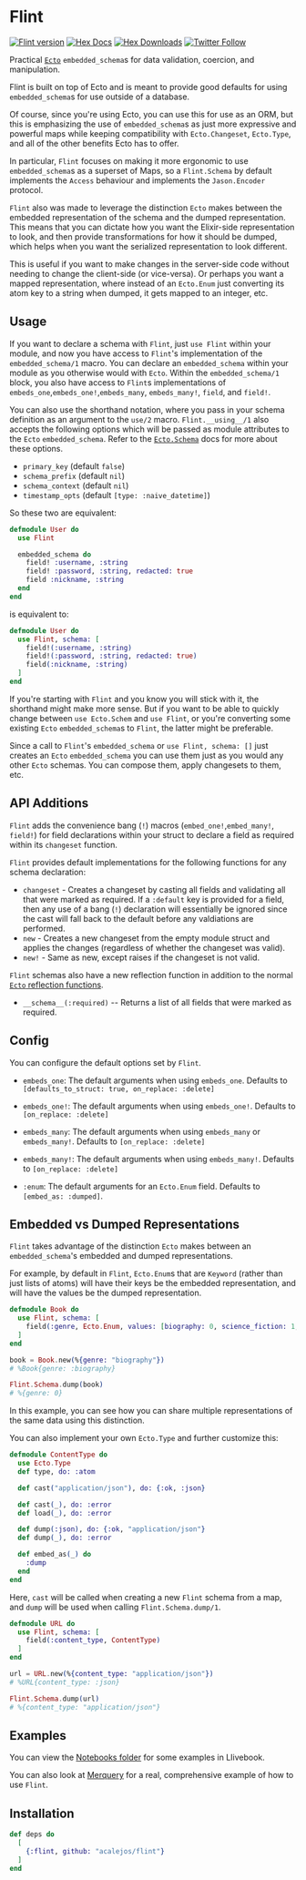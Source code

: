 # Flint

[![Flint version](https://img.shields.io/hexpm/v/flint.svg)](https://hex.pm/packages/flint)
[![Hex Docs](https://img.shields.io/badge/hex-docs-lightgreen.svg)](https://hexdocs.pm/flint/)
[![Hex Downloads](https://img.shields.io/hexpm/dt/flint)](https://hex.pm/packages/flint)
[![Twitter Follow](https://img.shields.io/twitter/follow/ac_alejos?style=social)](https://twitter.com/ac_alejos)
<!-- BEGIN MODULEDOC -->

Practical [`Ecto`](https://github.com/elixir-ecto/ecto) `embedded_schema`s for data validation, coercion, and manipulation.

Flint is built on top of Ecto and is meant to provide good defaults for using `embedded_schema`s for use outside of a database.

Of course, since you're using Ecto, you can use this for use as an ORM, but this is emphasizing the use of `embedded_schema`s as just more expressive and powerful maps while keeping compatibility with `Ecto.Changeset`, `Ecto.Type`, and all of the other benefits Ecto has to offer.

In particular, `Flint` focuses on making it more ergonomic to use `embedded_schema`s as a superset of Maps, so a `Flint.Schema` by default implements the `Access` behaviour and implements the `Jason.Encoder` protocol.

`Flint` also was made to leverage the distinction `Ecto` makes between the embedded representation of the schema and the dumped representation. This means that you can dictate how you want the Elixir-side representation to look, and then provide transformations
for how it should be dumped, which helps when you want the serialized representation to look different.

This is useful if you want to make changes in the server-side code without needing to change the client-side (or vice-versa). Or perhaps you want a mapped representation, where instead of an `Ecto.Enum` just converting its atom key to a string when dumped, it gets mapped to an integer, etc.

## Usage

If you want to declare a schema with `Flint`, just `use Flint` within your module, and now you have access to `Flint`'s implementation of the
`embedded_schema/1` macro.  You can declare an `embedded_schema` within your module as you otherwise would with `Ecto`. Within the `embedded_schema/1` block, you also have access to `Flint`s implementations of `embeds_one`,`embeds_one!`,`embeds_many`, `embeds_many!`, `field`, and `field!`.

You can also use the shorthand notation, where you pass in your schema definition as an argument to the `use/2` macro. `Flint.__using__/1` also
accepts the following options which will be passed as module attributes to the `Ecto` `embedded_schema`. Refer to the [`Ecto.Schema`](https://hexdocs.pm/ecto/Ecto.Schema.html#module-schema-attributes) docs for more about these options.

* `primary_key` (default `false`)
* `schema_prefix` (default `nil`)
* `schema_context` (default `nil`)
* `timestamp_opts` (default `[type: :naive_datetime]`)

So these two are equivalent:

```elixir
defmodule User do
  use Flint

  embedded_schema do
    field! :username, :string
    field! :password, :string, redacted: true
    field :nickname, :string
  end
end
```

is equivalent to:

```elixir
defmodule User do
  use Flint, schema: [
    field!(:username, :string)
    field!(:password, :string, redacted: true)
    field(:nickname, :string)
  ]
end
```

If you're starting with `Flint` and you know you will stick with it, the shorthand might make more sense. But if you want to be able to quickly
change between `use Ecto.Schem` and `use Flint`, or you're converting some existing `Ecto` `embedded_schema`s to `Flint`, the latter might be
preferable.

Since a call to `Flint`'s `embedded_schema` or `use Flint, schema: []`  just creates an `Ecto` `embedded_schema` you can use them just as you would any other `Ecto` schemas. You can compose them, apply changesets to them, etc.

## API Additions

`Flint` adds the convenience bang (`!`) macros (`embed_one!`,`embed_many!`, `field!`) for field declarations within your struct to declare a field as required within its `changeset` function.

`Flint` provides default implementations for the following functions for any schema declaration:

* `changeset` - Creates a changeset by casting all fields and validating all that were marked as required. If a `:default` key is provided for a field, then any use of a bang (`!`) declaration will essentially be ignored since the cast will fall back to the default before any valdiations are performed.
* `new` - Creates a new changeset from the empty module struct and applies the changes (regardless of whether the changeset was valid).
* `new!` - Same as new, except raises if the changeset is not valid.

`Flint` schemas also have a new reflection function in addition to the normal [`Ecto` reflection functions](https://hexdocs.pm/ecto/Ecto.Schema.html#module-reflection).

* `__schema__(:required)` -- Returns a list of all fields that were marked as required.

## Config

You can configure the default options set by `Flint`.

* `embeds_one`: The default arguments when using `embeds_one`. Defaults to `[defaults_to_struct: true, on_replace: :delete]`
* `embeds_one!`: The default arguments when using `embeds_one!`. Defaults to `[on_replace: :delete]`
* `embeds_many`: The default arguments when using `embeds_many` or `embeds_many!`. Defaults to `[on_replace: :delete]`
* `embeds_many!`: The default arguments when using `embeds_many!`. Defaults to `[on_replace: :delete]`

* `:enum`: The default arguments for an `Ecto.Enum` field. Defaults to `[embed_as: :dumped]`.

## Embedded vs Dumped Representations

`Flint` takes advantage of the distinction `Ecto` makes between an `embedded_schema`'s embedded and dumped representations.

For example, by default in `Flint`, `Ecto.Enum`s that are `Keyword` (rather than just lists of atoms) will have their keys
be the embedded representation, and will have the values be the dumped representation.

```elixir
defmodule Book do
  use Flint, schema: [
    field(:genre, Ecto.Enum, values: [biography: 0, science_fiction: 1, fantasy: 2, mystery: 3])
  ]
end

book = Book.new(%{genre: "biography"})
# %Book{genre: :biography}

Flint.Schema.dump(book)
# %{genre: 0}
```

In this example, you can see how you can share multiple representations of the same data using this distinction.

You can also implement your own `Ecto.Type` and further customize this:

```elixir
defmodule ContentType do
  use Ecto.Type
  def type, do: :atom

  def cast("application/json"), do: {:ok, :json}

  def cast(_), do: :error
  def load(_), do: :error

  def dump(:json), do: {:ok, "application/json"}
  def dump(_), do: :error

  def embed_as(_) do
    :dump
  end
end
```

Here, `cast` will be called when creating a new `Flint` schema from a map, and `dump` will be used
when calling `Flint.Schema.dump/1`.

```elixir
defmodule URL do
  use Flint, schema: [
    field(:content_type, ContentType)
  ]
end
```

```elixir
url = URL.new(%{content_type: "application/json"})
# %URL{content_type: :json}

Flint.Schema.dump(url)
# %{content_type: "application/json"}
```

## Examples

You can view the [Notebooks folder](https://github.com/acalejos/flint/tree/main/notebooks) for some examples in LIivebook.

You can also look at [Merquery](https://github.com/acalejos/merquery/tree/main/lib/merquery/schemas) for a real, comprehensive
example of how to use `Flint`.

## Installation

```elixir
def deps do
  [
    {:flint, github: "acalejos/flint"}
  ]
end
```

<!-- END MODULEDOC -->